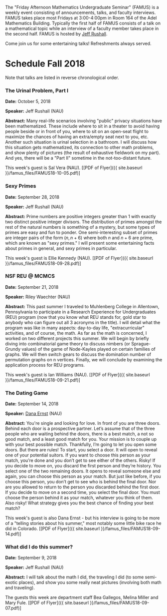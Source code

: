 The "Friday Afternoon Mathematics Undergraduate Seminar" (FAMUS) is a weekly event consisting of announcements, talks, and faculty interviews.  FAMUS takes place most Fridays at 3:00-4:00pm in Room 164 of the Adel Mathematics Building.  Typically the first half of FAMUS consists of a talk on a mathematical topic while an interview of a faculty member takes place in the second half. FAMUS is hosted by [Jeff Rushall](https://nau.edu/cefns/natsci/math/directory-full-time/rushall-jeff/).

Come join us for some entertaining talks!  Refreshments always served.

# Schedule Fall 2018 #

Note that talks are listed in reverse chronological order.

### The Urinal Problem, Part I

**Date:** October 5, 2018

**Speaker:** Jeff Rushall (NAU)

**Abstract:** Many real-life scenarios involving "public" privacy situations have been mathematized.  These include where to sit in a theater to avoid having people beside or in front of you, where to sit on an open-seat flight to maximize the chances of having an extra/empty seat next to you, etc.  Another such situation is urinal selection in a bathroom.  I will discuss how this situation gets mathematized, its connection to other math problems, and show plenty of pictures (the result of exhaustive fieldwork on my part).  And yes, there will be a "Part II" sometime in the not-too-distant future.

This week's guest is Sal Vera (NAU). [[PDF of Flyer]({{ site.baseurl }}/famus_files/FAMUS18-10-05.pdf)]

### Sexy Primes

**Date:** September 28, 2018

**Speaker:** Jeff Rushall (NAU)

**Abstract:** Prime numbers are positive integers greater than 1 with exactly two distinct positive integer divisors.  The distribution of primes amongst the rest of the natural numbers is something of a mystery, but some types of primes are easy and fun to ponder. One semi-interesting subset of primes are integer pairs of the form $(n, n+6)$ where both $n$ and $n+6$ are prime, which are known as "sexy primes."  I will present some entertaining facts about primes in general, and sexy primes in particular.

This week's guest is Ellie Kennedy (NAU). [[PDF of Flyer]({{ site.baseurl }}/famus_files/FAMUS18-09-28.pdf)]

### NSF REU @ MCMCS

**Date:** September 21, 2018

**Speaker:** Riley Waechter (NAU)

**Abstract:** This past summer I traveled to Muhlenberg College in Allentown, Pennsylvania to participate in a Research Experience for Undergraduates (REU) program (now that you know what REU stands for, gold star to anybody who can figure out all 3 acronyms in the title). I will detail what the program was like in many aspects: day-to-day life, "extracurricular" activities, and of course, the math. As far as the math is concerned, I worked on two different projects this summer. We will begin by briefly diving into combinatorial game theory to discuss nimbers (or Sprague-Grundy values) of the game of Node-Kayles played on certain families of graphs. We will then switch gears to discuss the domination number of permutation graphs on n vertices. Finally, we will conclude by examining the application process for REU programs.

This week's guest is Ian Williams (NAU). [[PDF of Flyer]({{ site.baseurl }}/famus_files/FAMUS18-09-21.pdf)]

### The Dating Game

**Date:** September 14, 2018

**Speaker:** [Dana Ernst](http://danaernst.com) (NAU)

**Abstract:** You're single and looking for love. In front of you are three doors. Behind each door is a prospective partner. Let’s assume that of the three people who are waiting behind the doors, there is a best match, a not so good match, and a least good match for you. Your mission is to couple up with your best possible match. Thankfully, I’m going to let you open some doors. But there are rules! To start, you select a door. It will open to reveal one of your potential suitors. If you want to choose this person as your match, you’re done and you don’t get to see either of the others. Risky! If you decide to move on, you discard the first person and they’re history. You select one of the two remaining doors. It opens to reveal someone else and again, you can choose this person as your match. But just like before, if you choose this person, you don’t get to see who is behind the final door. Nor are you allowed to return to the person you discarded behind the first door. If you decide to move on a second time, you select the final door. You must choose the person behind it as your match, whatever you think of them. Also risky! What strategy gives you the best chance of finding your best match?

This week's guest is also Dana Ernst - but his interview is going to be more of a "telling stories about his summer," most notably some little bike race he did in Colorado. [[PDF of Flyer]({{ site.baseurl }}/famus_files/FAMUS18-09-14.pdf)]

### What did I do this summer?

**Date:** September 9, 2018

**Speaker:** Jeff Rushall (NAU)

**Abstract:** I will talk about the math I did, the traveling I did (to some semi-exotic places), and show you some really neat pictures (involving both math and traveling).

The guests this week are department staff Bea Gallegos, Melina Miller and Mary Fule.  [[PDF of Flyer]({{ site.baseurl }}/famus_files/FAMUS18-09-07.pdf)]
